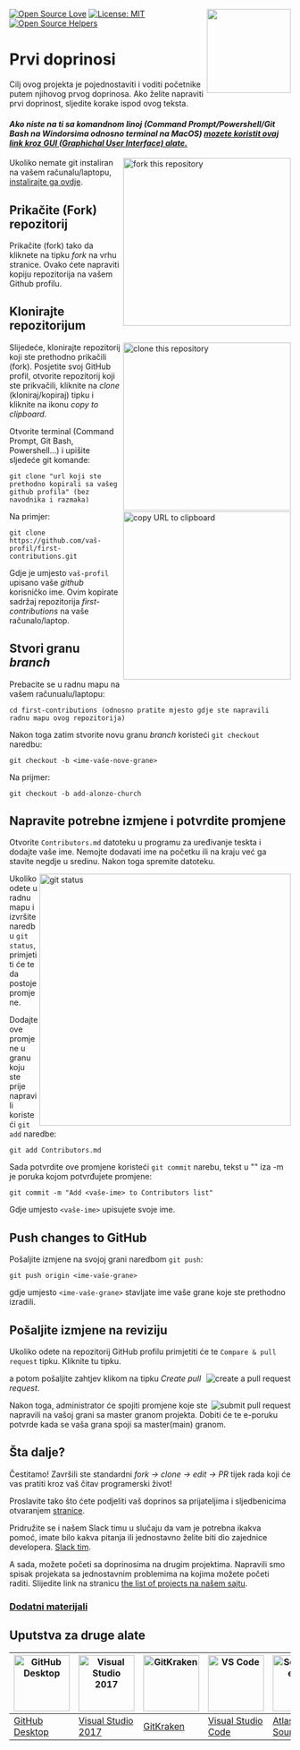 [![Open Source Love](https://badges.frapsoft.com/os/v1/open-source.svg?v=103)](https://github.com/ellerbrock/open-source-badges/)
[<img align="right" width="150" src="https://firstcontributions.github.io/assets/Readme/join-slack-team.png">](https://join.slack.com/t/firstcontributors/shared_invite/enQtNjkxNzQwNzA2MTMwLTVhMWJjNjg2ODRlNWZhNjIzYjgwNDIyZWYwZjhjYTQ4OTBjMWM0MmFhZDUxNzBiYzczMGNiYzcxNjkzZDZlMDM)
[![License: MIT](https://img.shields.io/badge/License-MIT-green.svg)](https://opensource.org/licenses/MIT)
[![Open Source Helpers](https://www.codetriage.com/roshanjossey/first-contributions/badges/users.svg)](https://www.codetriage.com/roshanjossey/first-contributions)

# Prvi doprinosi

Cilj ovog projekta je pojednostaviti i voditi početnike putem njihovog prvog doprinosa. Ako želite napraviti prvi doprinost, sljedite korake ispod ovog teksta.

#### _Ako niste na ti sa komandnom linoj (Command Prompt/Powershell/Git Bash na Windorsima odnosno terminal na MacOS) [mozete koristit ovaj link kroz GUI (Graphichal User Interface) alate.](#Uputstva-za-druge-alate)_

<img align="right" width="300" src="https://firstcontributions.github.io/assets/Readme/fork.png" alt="fork this repository" />

Ukoliko nemate git instaliran na vašem računalu/laptopu, [instalirajte ga ovdje](https://help.github.com/articles/set-up-git/).

## Prikačite (Fork) repozitorij

Prikačite (fork) tako da kliknete na tipku _fork_ na vrhu stranice. Ovako ćete napraviti kopiju repozitorija na vašem Github profilu.

## Klonirajte repozitorijum

<img align="right" width="300" src="https://firstcontributions.github.io/assets/Readme/clone.png" alt="clone this repository" />

Slijedeće, klonirajte repozitorij koji ste prethodno prikačili (fork). Posjetite svoj GitHub profil, otvorite repozitorij koji ste prikvačili, kliknite na _clone_ (kloniraj/kopiraj) tipku i kliknite na ikonu _copy to clipboard_.

Otvorite terminal (Command Prompt, Git Bash, Powershell...) i upišite sljedeće git komande:

```
git clone "url koji ste prethodno kopirali sa vašeg github profila" (bez navodnika i razmaka)
```

<img align="right" width="300" src="https://firstcontributions.github.io/assets/Readme/copy-to-clipboard.png" alt="copy URL to clipboard" />

Na primjer:

```
git clone https://github.com/vaš-profil/first-contributions.git
```

Gdje je umjesto `vaš-profil` upisano vaše _github_ korisničko ime. Ovim kopirate sadržaj repozitorija _first-contributions_ na vaše računalo/laptop.

## Stvori granu _branch_

Prebacite se u radnu mapu na vašem računualu/laptopu:

```
cd first-contributions (odnosno pratite mjesto gdje ste napravili radnu mapu ovog repozitorija)
```

Nakon toga zatim stvorite novu granu _branch_ koristeći `git checkout` naredbu:

```
git checkout -b <ime-vaše-nove-grane>
```

Na prijmer:

```
git checkout -b add-alonzo-church
```


## Napravite potrebne izmjene i potvrdite promjene

Otvorite `Contributors.md` datoteku u programu za uređivanje teskta i dodajte vaše ime. Nemojte dodavati ime na početku ili na kraju već ga stavite negdje u sredinu. Nakon toga spremite datoteku.

<img align="right" width="450" src="https://firstcontributions.github.io/assets/Readme/git-status.png" alt="git status" />

Ukoliko odete u radnu mapu i izvršite naredbu `git status`, primjetiti će te da postoje promjene.

Dodajte ove promjene u granu koju ste prije napravili koristeći `git add` naredbe:

```
git add Contributors.md
```

Sada potvrdite ove promjene koristeći `git commit` narebu, tekst u "" iza -m je poruka kojom potvrđujete promjene:

```
git commit -m "Add <vaše-ime> to Contributors list"
```

Gdje umjesto `<vaše-ime>` upisujete svoje ime.

## Push changes to GitHub

Pošaljite izmjene na svojoj grani naredbom `git push`:

```
git push origin <ime-vaše-grane>
```

gdje umjesto `<ime-vaše-grane>` stavljate ime vaše grane koje ste prethodno izradili.

## Pošaljite izmjene na reviziju

Ukoliko odete na repozitorij GitHub profilu primjetiti će te `Compare & pull request` tipku. Kliknite tu tipku.

<img style="float: right;" src="https://firstcontributions.github.io/assets/Readme/compare-and-pull.png" alt="create a pull request" />

a potom pošaljite zahtjev klikom na tipku _Create pull request_.

<img style="float: right;" src="https://firstcontributions.github.io/assets/Readme/submit-pull-request.png" alt="submit pull request" />

Nakon toga, administrator će spojiti promjene koje ste napravili na vašoj grani sa master granom projekta. Dobiti će te e-poruku potvrde kada se vaša grana spoji sa master(main) granom.

## Šta dalje?

Čestitamo! Završili ste standardni _fork -> clone -> edit -> PR_ tijek rada koji će vas pratiti kroz vaš čitav programerski život!

Proslavite tako što ćete podjeliti vaš doprinos sa prijateljima i sljedbenicima otvaranjem [stranice](https://firstcontributions.github.io/#social-share).

Pridružite se i našem Slack timu u slučaju da vam je potrebna ikakva pomoć, imate bilo kakva pitanja ili jednostavno želite biti dio zajednice developera. [Slack tim](https://join.slack.com/t/firstcontributors/shared_invite/enQtNjkxNzQwNzA2MTMwLTVhMWJjNjg2ODRlNWZhNjIzYjgwNDIyZWYwZjhjYTQ4OTBjMWM0MmFhZDUxNzBiYzczMGNiYzcxNjkzZDZlMDM).

A sada, možete početi sa doprinosima na drugim projektima. Napravili smo spisak projekata sa jednostavnim problemima na kojima možete početi raditi. Slijedite link na stranicu [the list of projects na našem sajtu](https://firstcontributions.github.io/#project-list).

### [Dodatni materijali](../additional-material/git_workflow_scenarios/additional-material.md)

## Uputstva za druge alate

| <a href="gui-tool-tutorials/github-desktop-tutorial.md"><img alt="GitHub Desktop" src="https://desktop.github.com/images/desktop-icon.svg" width="100"></a> | <a href="gui-tool-tutorials/github-windows-vs2017-tutorial.md"><img alt="Visual Studio 2017" src="https://upload.wikimedia.org/wikipedia/commons/c/cd/Visual_Studio_2017_Logo.svg" width="100"></a> | <a href="gui-tool-tutorials/gitkraken-tutorial.md"><img alt="GitKraken" src="https://firstcontributions.github.io/assets/gui-tool-tutorials/gitkraken-tutorial/gk-icon.png" width="100"></a> | <a href="gui-tool-tutorials/github-windows-vs-code-tutorial.md"><img alt="VS Code" src="https://upload.wikimedia.org/wikipedia/commons/2/2d/Visual_Studio_Code_1.18_icon.svg" width=100></a> | <a href="gui-tool-tutorials/sourcetree-macos-tutorial.md"><img alt="Sourcetree App" src="https://wac-cdn.atlassian.com/dam/jcr:81b15cde-be2e-4f4a-8af7-9436f4a1b431/Sourcetree-icon-blue.svg" width=100></a> | <a href="gui-tool-tutorials/github-windows-intellij-tutorial.md"><img alt="IntelliJ IDEA" src="https://upload.wikimedia.org/wikipedia/commons/d/d5/IntelliJ_IDEA_Logo.svg" width=100></a> |
| ----------------------------------------------------------------------------------------------------------------------------------------------------------- | --------------------------------------------------------------------------------------------------------------------------------------------------------------------------------------------------- | -------------------------------------------------------------------------------------------------------------------------------------------------------------------------------------------- | -------------------------------------------------------------------------------------------------------------------------------------------------------------------------------------------- | ------------------------------------------------------------------------------------------------------------------------------------------------------------------------------------------------------------ | ----------------------------------------------------------------------------------------------------------------------------------------------------------------------------------------- |
| [GitHub Desktop](gui-tool-tutorials/github-desktop-tutorial.md)                                                                                             | [Visual Studio 2017](gui-tool-tutorials/github-windows-vs2017-tutorial.md)                                                                                                                          | [GitKraken](gui-tool-tutorials/gitkraken-tutorial.md)                                                                                                                                        | [Visual Studio Code](gui-tool-tutorials/github-windows-vs-code-tutorial.md)                                                                                                                  | [Atlassian Sourcetree](gui-tool-tutorials/sourcetree-macos-tutorial.md)                                                                                                                                      | [IntelliJ IDEA](gui-tool-tutorials/github-windows-intellij-tutorial.md)                                                                                                                   |
